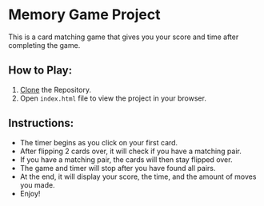 # Memory Game Project

This is a card matching game that gives you your score and time after completing the game.

## How to Play:
1. [Clone](https://github.com/sallycho11/Memory-Game.git) the Repository.
2. Open `index.html` file to view the project in your browser.

## Instructions:

* The timer begins as you click on your first card.
* After flipping 2 cards over, it will check if you have a matching pair.
* If you have a matching pair, the cards will then stay flipped over.
* The game and timer will stop after you have found all pairs.
* At the end, it will display your score, the time, and the amount of moves you made.
* Enjoy!
